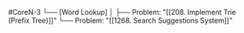 #CoreN-3
└── [Word Lookup]
    │
    ├── Problem: "[[208. Implement Trie (Prefix Tree)]]"
    └── Problem: "[[1268. Search Suggestions System]]"